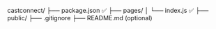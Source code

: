 castconnect/
├── package.json ✅
├── pages/
│   └── index.js ✅
├── public/
├── .gitignore
├── README.md (optional)
